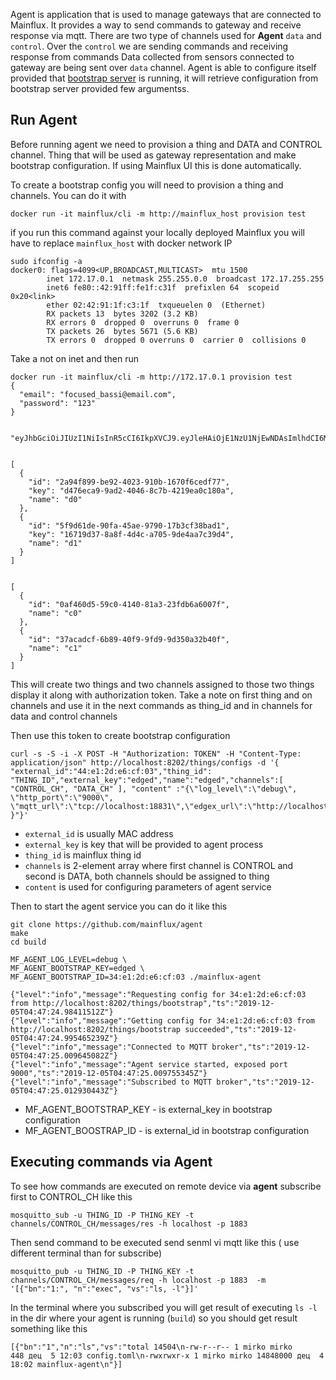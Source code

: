 Agent is application that is used to manage gateways that are connected to Mainflux. It provides a way to send commands to gateway and receive response via mqtt.
There are two type of channels used for **Agent** `data` and `control`.
Over the `control` we are sending commands and receiving response from commands
Data collected from sensors connected to gateway are being sent over `data` channel.
Agent is able to configure itself provided that [bootstrap server](./bootstrap.md) is running, it will retrieve configuration from bootstrap server provided few argumentss.

## Run Agent

Before running agent we need to provision a thing and DATA and CONTROL channel. Thing that will be used as gateway representation and make bootstrap configuration.
If using Mainflux UI this is done automatically.


To create a bootstrap config you will need to provision a thing and channels.
You can do it with 
```
docker run -it mainflux/cli -m http://mainflux_host provision test
```

if you run this command against your locally deployed Mainflux you will have to replace `mainflux_host` with docker network IP
```
sudo ifconfig -a
docker0: flags=4099<UP,BROADCAST,MULTICAST>  mtu 1500                                                                                                                 
        inet 172.17.0.1  netmask 255.255.0.0  broadcast 172.17.255.255                                                                                                
        inet6 fe80::42:91ff:fe1f:c31f  prefixlen 64  scopeid 0x20<link>                                                                                               
        ether 02:42:91:1f:c3:1f  txqueuelen 0  (Ethernet)                                                                                                             
        RX packets 13  bytes 3202 (3.2 KB)                                                                                                                            
        RX errors 0  dropped 0  overruns 0  frame 0                                                                                                                   
        TX packets 26  bytes 5671 (5.6 KB)                                                                                                                            
        TX errors 0  dropped 0 overruns 0  carrier 0  collisions 0 

```

Take a not on inet and then run
```
docker run -it mainflux/cli -m http://172.17.0.1 provision test
{
  "email": "focused_bassi@email.com",
  "password": "123"
}


"eyJhbGciOiJIUzI1NiIsInR5cCI6IkpXVCJ9.eyJleHAiOjE1NzU1NjEwNDAsImlhdCI6MTU3NTUyNTA0MCwiaXNzIjoibWFpbmZsdXgiLCJzdWIiOiJmb2N1c2VkX2Jhc3NpQGVtYWlsLmNvbSJ9.mW2Lbuscqu7K7e2QIaeXc5WsN4SU13RJioXrAsGBr3I"


[
  {
    "id": "2a94f899-be92-4023-910b-1670f6cedf77",
    "key": "d476eca9-9ad2-4046-8c7b-4219ea0c180a",
    "name": "d0"
  },
  {
    "id": "5f9d61de-90fa-45ae-9790-17b3cf38bad1",
    "key": "16719d37-8a8f-4d4c-a705-9de4aa7c39d4",
    "name": "d1"
  }
]


[
  {
    "id": "0af460d5-59c0-4140-81a3-23fdb6a6007f",
    "name": "c0"
  },
  {
    "id": "37acadcf-6b89-40f9-9fd9-9d350a32b40f",
    "name": "c1"
  }
]

```
This will create two things and two channels assigned to those two things display it along with authorization token.
Take a note on first thing and on channels and use it in the next commands as thing_id and in channels for data and control channels

Then use this token to create bootstrap configuration
```
curl -s -S -i -X POST -H "Authorization: TOKEN" -H "Content-Type: application/json" http://localhost:8202/things/configs -d '{ "external_id":"44:e1:2d:e6:cf:03","thing_id": "THING_ID","external_key":"edged","name":"edged","channels":[ "CONTROL_CH", "DATA_CH" ], "content" :"{\"log_level\":\"debug\", \"http_port\":\"9000\", \"mqtt_url\":\"tcp://localhost:18831\",\"edgex_url\":\"http://localhost:48090/api/v1/\" }"}'

```


- `external_id` is usually MAC address 
- `external_key` is key that will be provided to agent process
- `thing_id` is mainflux thing id 
- `channels` is 2-element array where first channel is CONTROL and second is DATA, both channels should be assigned to thing
- `content` is used for configuring parameters of agent service 


Then to start the agent service you can do it like this

```
git clone https://github.com/mainflux/agent
make
cd build

MF_AGENT_LOG_LEVEL=debug \
MF_AGENT_BOOTSTRAP_KEY=edged \
MF_AGENT_BOOTSTRAP_ID=34:e1:2d:e6:cf:03 ./mainflux-agent

{"level":"info","message":"Requesting config for 34:e1:2d:e6:cf:03 from http://localhost:8202/things/bootstrap","ts":"2019-12-05T04:47:24.98411512Z"}
{"level":"info","message":"Getting config for 34:e1:2d:e6:cf:03 from http://localhost:8202/things/bootstrap succeeded","ts":"2019-12-05T04:47:24.995465239Z"}
{"level":"info","message":"Connected to MQTT broker","ts":"2019-12-05T04:47:25.009645082Z"}
{"level":"info","message":"Agent service started, exposed port 9000","ts":"2019-12-05T04:47:25.009755345Z"}
{"level":"info","message":"Subscribed to MQTT broker","ts":"2019-12-05T04:47:25.012930443Z"}

```

 - MF_AGENT_BOOTSTRAP_KEY - is external_key in bootstrap configuration
 - MF_AGENT_BOOSTRAP_ID - is external_id in bootstrap configuration 

## Executing commands via Agent

To see how commands are executed on remote device via **agent** subscribe first to CONTROL_CH like this

```
mosquitto_sub -u THING_ID -P THING_KEY -t channels/CONTROL_CH/messages/res -h localhost -p 1883
```

Then send command to be executed send senml vi mqtt like this ( use different terminal than for subscribe)
```
mosquitto_pub -u THING_ID -P THING_KEY -t channels/CONTROL_CH/messages/req -h localhost -p 1883  -m  '[{"bn":"1:", "n":"exec", "vs":"ls, -l"}]'
```

In the terminal where you subscribed you will get result of executing `ls -l` in the dir where your agent is running (`build`) so you should get result something like this
```
[{"bn":"1","n":"ls","vs":"total 14504\n-rw-r--r-- 1 mirko mirko      448 дец  5 12:03 config.toml\n-rwxrwxr-x 1 mirko mirko 14848000 дец  4 18:02 mainflux-agent\n"}]
```
